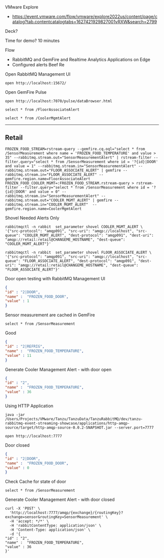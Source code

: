 VMware Explore

- https://event.vmware.com/flow/vmware/explore2022us/content/page/catalog?tab.contentcatalogtabs=1627421929827001vRXW&search=2799

Deck?

Time for demo? 10 minutes

Flow

- RabbitMQ and GemFire and Realtime Analytics Applications on Edge
- Configured alerts Beef Re


Open RabbitMQ Management UI 

```shell
open http://localhost:15672/
```

Open GemFire Pulse

```shell
open http://localhost:7070/pulse/dataBrowser.html
```


```shell
select * from /FloorAssociateAlert

select * from /CoolerMgmtAlert
```

-------------
## Retail

```shell
FROZEN_FOOD_STREAM=rstream-query --gemfire.cq.oql="select * from /SensorMeasurement where name = 'FROZEN_FOOD_TEMPERATURE' and value > 35" --rabbitmq.stream.out="SensorMeasurementAlert" | rstream-filter --filter.query="select * from /SensorMeasurement where id = '?{id}|DOOR' and value = 1" --rabbitmq.stream.in="SensorMeasurementAlert" --rabbitmq.stream.out="FLOOR_ASSOCIATE_ALERT" | gemfire --rabbitmq.stream.in="FLOOR_ASSOCIATE_ALERT" --gemfire.region.name=FloorAssociateAlert
FROZEN_FOOD_COOLER_MGMT=:FROZEN_FOOD_STREAM.rstream-query > rstream-filter --filter.query="select * from /SensorMeasurement where id = '?{id}|DOOR' and value = 0" --rabbitmq.stream.in="SensorMeasurementAlert" --rabbitmq.stream.out="COOLER_MGMT_ALERT" | gemfire --rabbitmq.stream.in="COOLER_MGMT_ALERT"  --gemfire.region.name=CoolerMgmtAlert
```


Shovel Needed Alerts Only

```shell
rabbitmqctl -n rabbit  set_parameter shovel COOLER_MGMT_ALERT \
'{"src-protocol": "amqp091", "src-uri": "amqp://localhost", "src-queue": "COOLER_MGMT_ALERT", "dest-protocol": "amqp091", "dest-uri": "amqp://retail:retail@CHANGEME_HOSTNAME", "dest-queue": "COOLER_MGMT_ALERT"}'
```

```shell
rabbitmqctl -n rabbit  set_parameter shovel FLOOR_ASSOCIATE_ALERT \
'{"src-protocol": "amqp091", "src-uri": "amqp://localhost", "src-queue": "FLOOR_ASSOCIATE_ALERT", "dest-protocol": "amqp091", "dest-uri": "amqp://retail:retail@CHANGEME_HOSTNAME", "dest-queue": "FLOOR_ASSOCIATE_ALERT"}'
```


Door open testing with RabbitMQ Management UI

```json
{
"id" : "2|DOOR",
"name" :  "FROZEN_FOOD_DOOR",
"value" : 1
}
```

Sensor measurement are cached in GemFire

```shell
select * from /SensorMeasurement
```

Good

```json
{
"id" : "2|REFRIG",
"name" :  "FROZEN_FOOD_TEMPERATURE",
"value" : 11
}

```


Generate Cooler Management Alert - with door open
```json
{
"id" : "2",
"name" :  "FROZEN_FOOD_TEMPERATURE",
"value" : 36
}
```

Using HTTP Application


```shell
java -jar /Users/Projects/VMware/Tanzu/TanzuData/TanzuRabbitMQ/dev/tanzu-rabbitmq-event-streaming-showcase/applications/http-amqp-source/target/http-amqp-source-0.0.2-SNAPSHOT.jar --server.port=7777
```

```shell
open http://localhost:7777
```

Door closed

```json
{
"id" : "2|DOOR",
"name" :  "FROZEN_FOOD_DOOR",
"value" : 0
}
```


Check Cache for state of door

```shell
select * from /SensorMeasurement
```


Generate Cooler Management Alert - with door closed
```shell
curl -X 'POST' \
  'http://localhost:7777/amqp/{exchange}/{routingKey}?exchange=sensor&routingKey=SensorMeasurement' \
  -H 'accept: */*' \
  -H 'rabbitContentType: application/json' \
  -H 'Content-Type: application/json' \
  -d '{
"id" : "2",
"name" :  "FROZEN_FOOD_TEMPERATURE",
"value" : 36
}'
```

